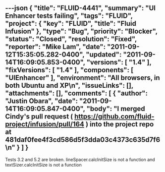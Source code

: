 ---json
{
  "title": "FLUID-4441",
  "summary": "UI Enhancer tests failing",
  "tags": "FLUID",
  "project": {
    "key": "FLUID",
    "title": "Fluid Infusion"
  },
  "type": "Bug",
  "priority": "Blocker",
  "status": "Closed",
  "resolution": "Fixed",
  "reporter": "Mike Lam",
  "date": "2011-09-12T15:35:05.282-0400",
  "updated": "2011-09-14T16:09:05.853-0400",
  "versions": [
    "1.4"
  ],
  "fixVersions": [
    "1.4"
  ],
  "components": [
    "UIEnhancer"
  ],
  "environment": "All browsers, in both Ubuntu and XP\n",
  "issueLinks": [],
  "attachments": [],
  "comments": [
    {
      "author": "Justin Obara",
      "date": "2011-09-14T16:09:05.847-0400",
      "body": "I merged Cindy's pull request ( <https://github.com/fluid-project/infusion/pull/164> ) into the project repo at 481daf0fee4f3cd586d5f3dda03c4373c635d7f6\n"
    }
  ]
}
---
Tests 3.2 and 5.2 are broken.   lineSpacer.calcInitSize is not a function and textSizer.calcInitSize is not a function

        